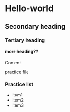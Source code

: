 # Hello-world

## Secondary heading

### Tertiary heading

#### more heading??

Content

practice file

### Practice list

* Item1
* Item2
* Item3
